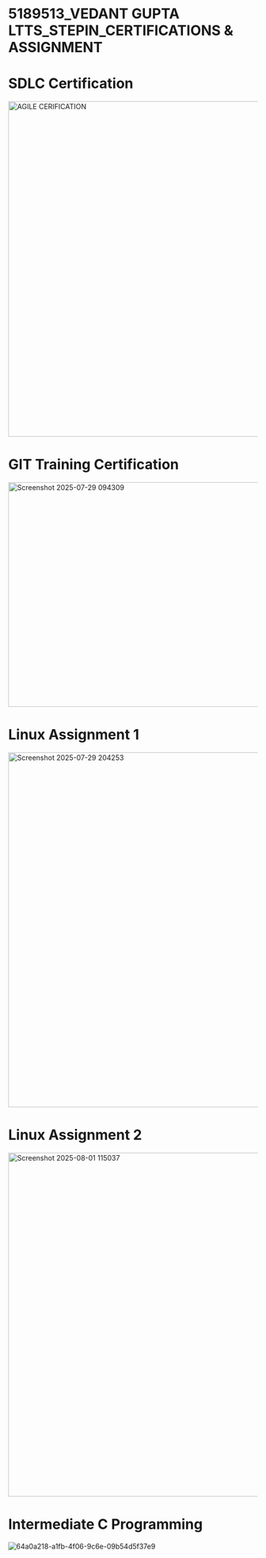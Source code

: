 # 5189513_VEDANT GUPTA LTTS_STEPIN_CERTIFICATIONS & ASSIGNMENT

# SDLC Certification
<img width="1355" height="678" alt="AGILE CERIFICATION" src="https://github.com/user-attachments/assets/5b40c6ae-38ec-4a43-a5a6-e915c1a35010" />

# GIT Training Certification
<img width="651" height="454" alt="Screenshot 2025-07-29 094309" src="https://github.com/user-attachments/assets/f927b1b3-b88e-42a6-8790-c21e6e03fede" />

# Linux Assignment 1
<img width="1365" height="717" alt="Screenshot 2025-07-29 204253" src="https://github.com/user-attachments/assets/46f54877-c110-4470-a360-fb1b06a058a9" />

# Linux Assignment 2
<img width="1164" height="695" alt="Screenshot 2025-08-01 115037" src="https://github.com/user-attachments/assets/d643a27e-cf65-48a6-a56c-c21490451582" />


# Intermediate C Programming
![64a0a218-a1fb-4f06-9c6e-09b54d5f37e9](https://github.com/user-attachments/assets/2f1a2d53-5efa-4674-a612-d9bbcea45689)
